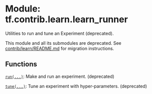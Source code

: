 <div itemscope itemtype="http://developers.google.com/ReferenceObject">
<meta itemprop="name" content="tf.contrib.learn.learn_runner" />
<meta itemprop="path" content="Stable" />
</div>

# Module: tf.contrib.learn.learn_runner

Utilities to run and tune an Experiment (deprecated).

<!-- Placeholder for "Used in" -->

This module and all its submodules are deprecated. See
[contrib/learn/README.md](https://www.tensorflow.org/code/tensorflow/contrib/learn/README.md)
for migration instructions.


## Functions

[`run(...)`](../../../tf/contrib/learn/learn_runner/run.md): Make and run an experiment. (deprecated)

[`tune(...)`](../../../tf/contrib/learn/learn_runner/tune.md): Tune an experiment with hyper-parameters. (deprecated)


